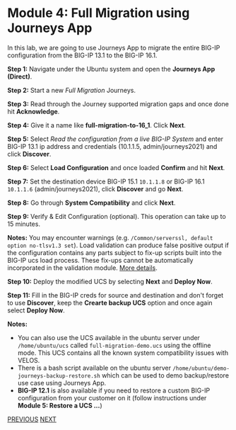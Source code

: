 # Module 4: Full Migration using Journeys App

In this lab, we are going to use Journeys App to migrate the entire BIG-IP configuration from the BIG-IP 13.1 to the BIG-IP 16.1.

**Step 1:** Navigate under the Ubuntu system and open the **Journeys App (Direct)**.

**Step 2:** Start a new *Full Migration* Journeys.

**Step 3:** Read through the Journey supported migration gaps and once done hit **Acknowledge**.

**Step 4:** Give it a name like **full-migration-to-16_1**. Click **Next**.

**Step 5:** Select *Read the configuration from a live BIG-IP System* and enter BIG-IP 13.1 ip address and credentials (10.1.1.5, admin/journeys2021) and click **Discover**.

**Step 6:** Select **Load Configuration** and once loaded **Confirm** and hit **Next**.

**Step 7:** Set the destination device  BIG-IP 15.1 ``10.1.1.8`` or BIG-IP 16.1 ``10.1.1.6`` (admin/journeys2021), click **Discover** and go **Next**.

**Step 8:** Go through **System Compatibility** and click **Next**.

**Step 9:** Verify & Edit Configuration (optional). This operation can take up to 15 minutes.


**Notes:** You may encounter warnings (e.g. ``/Common/serverssl, default option no-tlsv1.3 set``). Load validation can produce false positive output if the configuration contains any parts subject to fix-up scripts built into the BIG-IP ucs load process. These fix-ups cannot be automatically incorporated in the validation module. [More details](https://github.com/f5devcentral/f5-journeys#load-validation).

**Step 10:** Deploy the modified UCS by selecting **Next** and **Deploy Now**.

**Step 11:** Fill in the BIG-IP creds for source and destination and don't forget to use **Discover**, keep the **Crearte backup UCS** option and once again select **Deploy Now**.

**Notes:**
- You can also use the UCS available in the ubuntu server under ``/home/ubuntu/ucs`` called ``full-migration-demo.ucs`` using the offline mode. This UCS contains all the known system compatibility issues with VELOS.
- There is a bash script available on the ubuntu server ``/home/ubuntu/demo-journeys-backup-restore.sh`` which can be used to demo backup/restore use case using Journeys App.
- **BIG-IP 12.1** is also available if you need to restore a custom BIG-IP configuration from your customer on it (follow instructions under **Module 5: Restore a UCS ...**)

[PREVIOUS](../docs/module_3.md)      [NEXT](../docs/module_5.md)